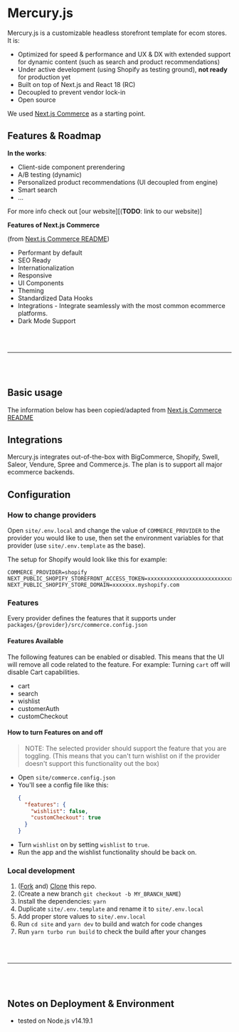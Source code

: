 # Mercury.js

Mercury.js is a customizable headless storefront template for ecom stores. It is:
- Optimized for speed & performance and UX & DX with extended support for dynamic content (such as search and product recommendations)
- Under active development (using Shopify as testing ground), **not ready** for production yet
- Built on top of Next.js and React 18 (RC)
- Decoupled to prevent vendor lock-in
- Open source

We used [Next.js Commerce](https://github.com/vercel/commerce) as a starting point.


## Features & Roadmap

**In the works**:
- Client-side component prerendering
- A/B testing (dynamic)
- Personalized product recommendations (UI decoupled from engine)
- Smart search
- ...

For more info check out [our website][(**TODO**: link to our website)]

**Features of Next.js Commerce**

(from [Next.js Commerce README](https://github.com/vercel/commerce/blob/main/README.md))

- Performant by default
- SEO Ready
- Internationalization
- Responsive
- UI Components
- Theming
- Standardized Data Hooks
- Integrations - Integrate seamlessly with the most common ecommerce platforms.
- Dark Mode Support

<br><br>
<hr>
<br><br>


## Basic usage

The information below has been copied/adapted from [Next.js Commerce README](https://github.com/vercel/commerce/blob/main/README.md)


## Integrations

Mercury.js integrates out-of-the-box with BigCommerce, Shopify, Swell, Saleor, Vendure, Spree and Commerce.js. The plan is to support all major ecommerce backends.


## Configuration

### How to change providers

Open `site/.env.local` and change the value of `COMMERCE_PROVIDER` to the provider you would like to use, then set the environment variables for that provider (use `site/.env.template` as the base).

The setup for Shopify would look like this for example:

```
COMMERCE_PROVIDER=shopify
NEXT_PUBLIC_SHOPIFY_STOREFRONT_ACCESS_TOKEN=xxxxxxxxxxxxxxxxxxxxxxxxxxxx
NEXT_PUBLIC_SHOPIFY_STORE_DOMAIN=xxxxxxx.myshopify.com
```

### Features

Every provider defines the features that it supports under `packages/{provider}/src/commerce.config.json`

#### Features Available

The following features can be enabled or disabled. This means that the UI will remove all code related to the feature.
For example: Turning `cart` off will disable Cart capabilities.

- cart
- search
- wishlist
- customerAuth
- customCheckout

#### How to turn Features on and off

> NOTE: The selected provider should support the feature that you are toggling. (This means that you can't turn wishlist on if the provider doesn't support this functionality out the box)

- Open `site/commerce.config.json`
- You'll see a config file like this:
  ```json
  {
    "features": {
      "wishlist": false,
      "customCheckout": true
    }
  }
  ```
- Turn `wishlist` on by setting `wishlist` to `true`.
- Run the app and the wishlist functionality should be back on.

### Local development

1. ([Fork](https://help.github.com/articles/fork-a-repo/) and) [Clone](https://help.github.com/articles/cloning-a-repository/) this repo.
2. (Create a new branch `git checkout -b MY_BRANCH_NAME`)
3. Install the dependencies: `yarn`
4. Duplicate `site/.env.template` and rename it to `site/.env.local`
5. Add proper store values to `site/.env.local`
6. Run `cd site` and `yarn dev` to build and watch for code changes
7. Run `yarn turbo run build` to check the build after your changes

<br><br>
<hr>
<br><br>

## Notes on Deployment & Environment
- tested on Node.js v14.19.1
